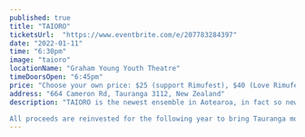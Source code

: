 ```yaml
---
published: true
title: "TAIORO"
ticketsUrl:  "https://www.eventbrite.com/e/207783284397"
date: "2022-01-11"
time: "6:30pm"
image: "taioro"
locationName: "Graham Young Youth Theatre"
timeDoorsOpen: "6:45pm"
price: "Choose your own price: $25 (support Rimufest), $40 (Love Rimufest), $55 (Rimufest is Amazing!). *DOOR SALES: CASH ONLY*"
address: "664 Cameron Rd, Tauranga 3112, New Zealand"
description: "TAIORO is the newest ensemble in Aotearoa, in fact so new that its appearance at RimuFest will be its first public event. Bringing together an acclaimed Maori spoken word poet, with violist Donald Maurice and cellist Inbal Megiddo. They will be joined for this concert by guest violinist Amelia Taylor in a fascinating programme ranging from Beethoven through to three of Aotearoa's most significant composers. With Alfred Hill born in 1869, Douglas Lilburn born in 1915, and Anthony Ritchie from the baby boomer years, this is a collage of the country's entire western classical music history. Interwoven with the poetry of Sharn Maree Cassady this will be an evening to remember.

All proceeds are reinvested for the following year to bring Tauranga more concerts and events like these and to help continue supporting the growth of young Tauranga musicians.  Book your tickets now. *DOOR SALES: CASH ONLY*"
---
```

